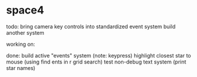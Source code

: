 # space4


todo:
bring camera key controls into standardized event system
build another system

working on:

done:
build active "events" system (note: keypress)
highlight closest star to mouse (using find ents in r grid search)
test non-debug text system (print star names)
